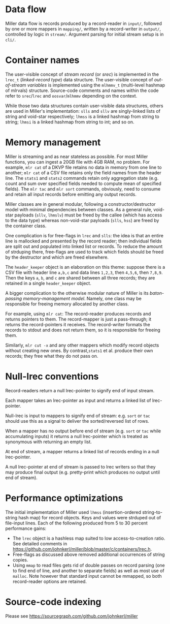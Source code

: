 # Data flow

Miller data flow is records produced by a record-reader in `input/`, followed
by one or more mappers in `mapping/`, written by a record-writer in `output/`,
controlled by logic in `stream/`. Argument parsing for initial stream setup is
in `cli/`.

# Container names

The user-visible concept of *stream record* (or *srec*) is implemented in the
`lrec_t` (*linked-record type*) data structure. The user-visible concept of
*out-of-stream variables* is implemented using the `mlhmmv_t` (multi-level
hashmap of mlrvals) structure. Source-code comments and names within the code
refer to `srec`/`lrec` and `oosvar`/`mlhmmv` depending on the context.

While those two data structures contain user-visible data structures, others
are used in Miller's implementation: `slls` and `sllv` are singly-linked lists
of string and void-star respectively; `lhmss` is a linked hashmap from string
to string; `lhmsi` is a linked hashmap from string to int; and so on.

# Memory management

Miller is streaming and as near stateless as possible. For most Miller
functions, you can ingest a 20GB file with 4GB RAM, no problem.  For example,
`mlr cat` of a DKVP file retains no data in memory from one line to another;
`mlr cat` of a CSV file retains only the field names from the header line. The
`stats1` and `stats2` commands retain only aggregation state (e.g. count and
sum over specified fields needed to compute mean of specified fields). The `mlr
tac` and `mlr sort` commands, obviously, need to consume and retain all input
records before emitting any output records.

Miller classes are in general modular, following a constructor/destructor model
with minimal dependencies between classes.  As a general rule, void-star
payloads (`sllv`, `lhmslv`) must be freed by the callee (which has access to
the data type) whereas non-void-star payloads (`slls`, `hss`) are freed by the
container class.

One complication is for free-flags in `lrec` and `slls`: the idea is that an
entire line is mallocked and presented by the record reader; then individual
fields are split out and populated into linked list or records. To reduce the
amount of strduping there, free-flags are used to track which fields should be
freed by the destructor and which are freed elsewhere.

The `header_keeper` object is an elaboration on this theme: suppose there is a
CSV file with header line `a,b,c` and data lines `1,2,3`, then `4,5,6`, then
`7,8,9`. Then the keys `a`, `b`, and `c` are shared between all three records;
they are retained in a single `header_keeper` object.

A bigger complication to the otherwise modular nature of Miller is its
*baton-passing memory-management model*. Namely, one class may be responsible
for freeing memory allocated by another class.

For example, using `mlr cat`: The record-reader produces records and returns
pointers to them.  The record-mapper is just a pass-through; it returns the
record-pointers it receives.  The record-writer formats the records to stdout
and does not return them, so it is responsible for freeing them.

Similarly, `mlr cut -x` and any other mappers which modify record objects
without creating new ones. By contrast,`stats1` et al. produce their own
records; they free what they do not pass on.

# Null-lrec conventions

Record-readers return a null lrec-pointer to signify end of input stream.

Each mapper takes an lrec-pointer as input and returns a linked list of
lrec-pointer.

Null-lrec is input to mappers to signify end of stream: e.g. `sort` or `tac`
should use this as a signal to deliver the sorted/reversed list of rows.

When a mapper has no output before end of stream (e.g. `sort` or `tac` while
accumulating inputs) it returns a null lrec-pointer which is treated as
synonymous with returning an empty list.

At end of stream, a mapper returns a linked list of records ending in a null
lrec-pointer.

A null lrec-pointer at end of stream is passed to lrec writers so that they may
produce final output (e.g. pretty-print which produces no output until end of
stream).

# Performance optimizations

The initial implementation of Miller used `lhmss`
(insertion-ordered string-to-string hash map) for record objects.
Keys and values were strduped out of file-input lines. Each of the following
produced from 5 to 30 percent performance gains:
* The `lrec` object is a hashless map suited to low access-to-creation ratio.
See detailed comments in
https://github.com/johnkerl/miller/blob/master/c/containers/lrec.h.
* Free-flags as discussed above removed additional occurrences of string copies.
* Using `mmap` to read files gets rid of double passes on record parsing
(one to find end of line, and another to separate fields) as well as most use
of `malloc`. Note however that standard input cannot be mmapped, so both
record-reader options are retained.

# Source-code indexing

Please see https://sourcegraph.com/github.com/johnkerl/miller
